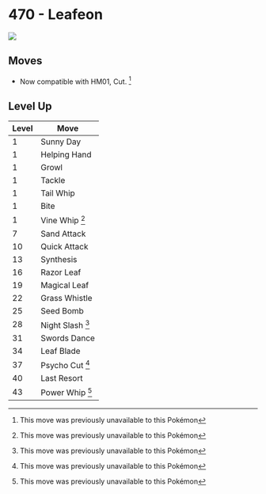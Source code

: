 # 470 - Leafeon
![][470]

## Moves

 - Now compatible with HM01, Cut. [^1]

## Level Up

Level | Move
---   | ---
  1   | Sunny Day
  1   | Helping Hand
  1   | Growl
  1   | Tackle
  1   | Tail Whip
  1   | Bite
  1   | Vine Whip [^1]
  7   | Sand Attack
 10   | Quick Attack
 13   | Synthesis
 16   | Razor Leaf
 19   | Magical Leaf
 22   | Grass Whistle
 25   | Seed Bomb
 28   | Night Slash [^1]
 31   | Swords Dance
 34   | Leaf Blade
 37   | Psycho Cut [^1]
 40   | Last Resort
 43   | Power Whip [^1]



[470]: ../img/pokemon/470.png

[^1]: This move was previously unavailable to this Pokémon